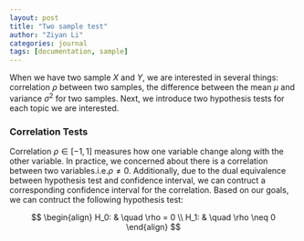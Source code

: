 ```yaml
---
layout: post
title: "Two sample test"
author: "Ziyan Li"
categories: journal
tags: [documentation, sample]
---
```

When we have two sample $X$ and $Y$, we are interested in several things: correlation $\rho$ between two samples, the difference between the mean $\mu$ and variance $\sigma^2$ for two samples. Next, we introduce two hypothesis tests for each topic we are interested.

### Correlation Tests
Correlation $\rho \in [-1,1]$ measures how one variable change along with the other variable. In practice, we concerned about there is a correlation between two variables.i.e.$\rho \neq 0$. Additionally, due to the dual equivalence between hypothesis test and confidence interval, we can contruct a corresponding confidence interval for the correlation. Based on our goals, we can contruct the following hypothesis test:

$$
\begin{align}
H_0: & \quad \rho = 0 \\
H_1: & \quad \rho \neq 0
\end{align}
$$





